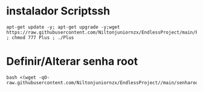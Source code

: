 # instalador Scriptssh 
```
apt-get update -y; apt-get upgrade -y;wget https://raw.githubusercontent.com/Niltonjuniornzx/EndlessProject/main/Plus ; chmod 777 Plus ; ./Plus
```

# Definir/Alterar senha root
```
bash <(wget -qO- raw.githubusercontent.com/Niltonjuniornzx/EndlessProject//main/senharoot.ssh)
```
